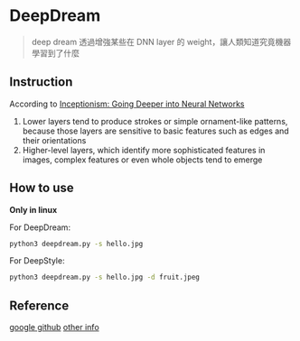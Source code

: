 # DeepDream
> deep dream 透過增強某些在 DNN layer 的 weight，讓人類知道究竟機器學習到了什麼

## Instruction
According to [Inceptionism: Going Deeper into Neural Networks](https://ai.googleblog.com/2015/06/inceptionism-going-deeper-into-neural.html)

1. Lower layers tend to produce strokes or simple ornament-like patterns, because those layers are sensitive to basic features such as edges and their orientations
2. Higher-level layers, which identify more sophisticated features in images, complex features or even whole objects tend to emerge

## How to use
**Only in linux**

For DeepDream:

```bash
python3 deepdream.py -s hello.jpg
```

For DeepStyle:

```bash
python3 deepdream.py -s hello.jpg -d fruit.jpeg
```

## Reference
[google github](https://github.com/google/deepdream)
[other info](https://hackmd.io/r90FWvR0RQyHnkLS5ooo5g)
